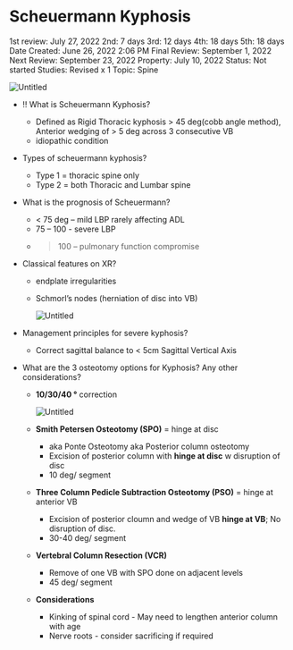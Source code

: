 # Scheuermann Kyphosis

1st review: July 27, 2022
2nd: 7 days
3rd: 12 days
4th: 18 days
5th: 18 days
Date Created: June 26, 2022 2:06 PM
Final Review: September 1, 2022
Next Review: September 23, 2022
Property: July 10, 2022
Status: Not started
Studies: Revised x 1
Topic: Spine

![Untitled](Scheuermann%20Kyphosis%200ea47c1c69b84c4ba233561acbb31d41/Untitled.png)

- ‼️ What is Scheuermann Kyphosis?
    - Defined as Rigid Thoracic kyphosis > 45 deg(cobb angle method), Anterior wedging of > 5 deg across 3 consecutive VB
    - idiopathic condition
- Types of scheuermann kyphosis?
    - Type 1 = thoracic spine only
    - Type 2 = both Thoracic and Lumbar spine
- What is the prognosis of Scheuermann?
    - < 75 deg – mild LBP rarely affecting ADL
    - 75 – 100 - severe LBP
    - > 100 – pulmonary function compromise
- Classical features on XR?
    - endplate irregularities
    - Schmorl’s nodes (herniation of disc into VB)
        
        ![Untitled](Scheuermann%20Kyphosis%200ea47c1c69b84c4ba233561acbb31d41/Untitled%201.png)
        
- Management principles for severe kyphosis?
    - Correct sagittal balance to < 5cm Sagittal Vertical Axis

- What are the 3 osteotomy options for Kyphosis? Any other considerations?
    - **10/30/40 °** correction
        
        ![Untitled](Scheuermann%20Kyphosis%200ea47c1c69b84c4ba233561acbb31d41/Untitled%202.png)
        
    - **Smith Petersen Osteotomy (SPO)** = hinge at disc
        - aka Ponte Osteotomy aka Posterior column osteotomy
        - Excision of posterior column with **hinge at disc** w disruption of disc
        - 10 deg/ segment
    - **Three Column Pedicle Subtraction Osteotomy (PSO)** = hinge at anterior VB
        - Excision of posterior cloumn and wedge of VB **hinge at VB**; No disruption of disc.
        - 30-40 deg/ segment
    - **Vertebral Column Resection (VCR)**
        - Remove of one VB with SPO done on adjacent levels
        - 45 deg/ segment
    - **Considerations**
        - Kinking of spinal cord - May need to lengthen anterior column with age
        - Nerve roots - consider sacrificing if required